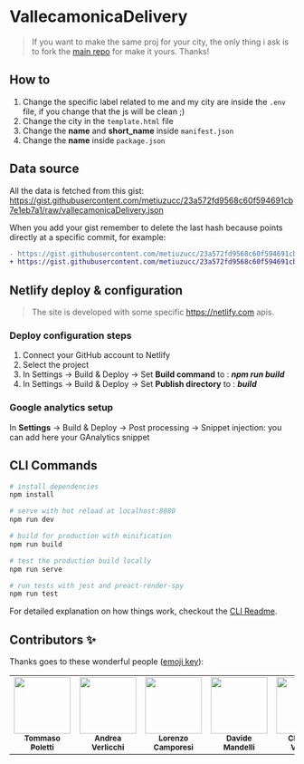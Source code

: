 # VallecamonicaDelivery
> If you want to make the same proj for your city, the only thing i ask is to fork the [main repo](https://github.com/tomma5o/ferraraDomicilio) for make it yours.
> Thanks!

## How to

1. Change the specific label related to me and my city are inside the `.env` file, if you change that the js will be clean ;)
2. Change the city in the `template.html` file
3. Change the **name** and **short_name** inside `manifest.json`
4. Change the **name** inside `package.json`

## Data source

All the data is fetched from this gist:
https://gist.githubusercontent.com/metiuzucc/23a572fd9568c60f594691cb7e1eb7a1/raw/vallecamonicaDelivery.json

When you add your gist remember to delete the last hash because points directly at a specific commit, for example:

```diff
- https://gist.githubusercontent.com/metiuzucc/23a572fd9568c60f594691cb7e1eb7a1/raw/86aabaed23c6a7a07684f943691c3f62042c3043/vallecamonicaDelivery.json
+ https://gist.githubusercontent.com/metiuzucc/23a572fd9568c60f594691cb7e1eb7a1/raw/vallecamonicaDelivery.json
```

## Netlify deploy & configuration

> The site is developed with some specific https://netlify.com apis.

<!-- [![Netlify Status](https://api.netlify.com/api/v1/badges/3cb09be5-e116-4f42-a3b3-b95c2402633f/deploy-status)](https://app.netlify.com/sites/cernuscodomicilio/deploys) -->

### Deploy configuration steps

1. Connect your GitHub account to Netlify
3. Select the project
2. In Settings → Build & Deploy → Set **Build command** to : **_npm run build_**
3. In Settings → Build & Deploy → Set **Publish directory** to : **_build_**

### Google analytics setup

In **Settings** → Build & Deploy → Post processing → Snippet injection: you can add here your GAnalytics snippet


## CLI Commands

``` bash
# install dependencies
npm install

# serve with hot reload at localhost:8080
npm run dev

# build for production with minification
npm run build

# test the production build locally
npm run serve

# run tests with jest and preact-render-spy 
npm run test
```

For detailed explanation on how things work, checkout the [CLI Readme](https://github.com/developit/preact-cli/blob/master/README.md).

## Contributors ✨

Thanks goes to these wonderful people ([emoji key](https://allcontributors.org/docs/en/emoji-key)):
<!-- ALL-CONTRIBUTORS-LIST:START - Do not remove or modify this section -->
<!-- prettier-ignore-start -->
<!-- markdownlint-disable -->
<table>
    <tr>
        <td align="center"><a href="http://tomma5o.com"><img src="https://avatars0.githubusercontent.com/u/8134038?v=4" width="100px;" alt="" /><br /><sub><b>Tommaso Poletti</b></sub></a></td>
        <td align="center"><a href="https://www.andreaverlicchi.eu"><img src="https://avatars3.githubusercontent.com/u/1127721?v=4" width="100px;" alt="" /><br /><sub><b>Andrea Verlicchi</b></sub></a></td>
        <td align="center"><a href="http://lorenzocamporesi.it"><img src="https://avatars3.githubusercontent.com/u/15997606?v=4" width="100px;" alt="" /><br /><sub><b>Lorenzo Camporesi</b></sub></a></td>
        <td align="center"><a href="https://www.linkedin.com/in/mandelli-davide/"><img src="https://avatars0.githubusercontent.com/u/25078541?v=4" width="100px;" alt="" /><br /><sub><b>Davide Mandelli</b></sub></a></td>
        <td align="center"><a href="https://www.christianvarisco.com"><img src="https://avatars1.githubusercontent.com/u/7335613?v=4" width="100px;" alt="" /><br /><sub><b>Christian Varisco</b></sub></a></td>
    </tr>
</table>

<!-- markdownlint-enable -->
<!-- prettier-ignore-end -->
<!-- ALL-CONTRIBUTORS-LIST:END -->